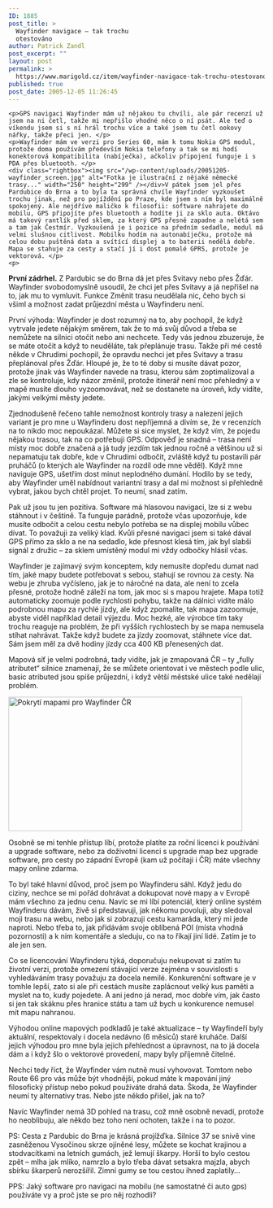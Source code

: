 ```yaml
---
ID: 1885
post_title: >
  Wayfinder navigace – tak trochu
  otestováno
author: Patrick Zandl
post_excerpt: ""
layout: post
permalink: >
  https://www.marigold.cz/item/wayfinder-navigace-tak-trochu-otestovano
published: true
post_date: 2005-12-05 11:26:45
---
```

	<p>GPS navigaci Wayfinder mám už nějakou tu chvíli, ale pár recenzí už jsem na ni četl, takže mi nepřišlo vhodné něco o ní psát. Ale teď o víkendu jsem si s ní hrál trochu více a také jsem tu četl ookovy nářky, takže přeci jen. </p>
	<p>Wayfinder mám ve verzi pro Series 60, mám k tomu Nokia GPS modul, protože doma používám především Nokia telefony a tak se mi hodí konektorová kompatibilita (nabíječka), ačkoliv připojení funguje i s PDA přes bluetooth. </p>
	<div class="rightbox"><img src="/wp-content/uploads/20051205-wayfinder_screen.jpg" alt="Fotka je ilustrační z nějaké německé trasy..." width="250" height="299" /></div>V pátek jsem jel přes Pardubice do Brna a to byla ta správná chvíle Wayfinder vyzkoušet trochu jinak, než pro pojíždění po Praze, kde jsem s ním byl maximálně spokojený. Ale nejdříve maličko k filosofii: software nahrajete do mobilu, GPS připojíte přes bluetooth a hodíte ji za sklo auta. Oktávo má takový rantlík před sklem, za který GPS přesně zapadne a nelétá sem a tam jak Čestmír. Vyzkoušená je i pozice na předním sedadle, modul má velmi slušnou citlivost. Mobilku hodím na autonabíječku, protože má celou dobu puštěná data a svítící displej a to baterii nedělá dobře. Mapa se stahuje za cesty a stačí jí i dost pomalé GPRS, protože je vektorová. </p>
	<p>
<strong>
První zádrhel.</strong> Z Pardubic se do Brna dá jet přes Svitavy nebo přes Žďár.  Wayfinder svobodomyslně usoudil, že chci jet přes Svitavy a já nepřišel na to, jak mu to vymluvit. Funkce Změnit trasu neudělala nic, čeho bych si všiml a možnost zadat průjezdní města u Wayfinderu není. </p>
	<p>První výhoda: Wayfinder je dost rozumný na to, aby pochopil, že když vytrvale jedete nějakým směrem, tak že to má svůj důvod a třeba se nemůžete na silnici otočit nebo ani nechcete. Tedy vás jednou zbuzeruje, že se máte otočit a když to neuděláte, tak přeplánuje trasu. Takže při mé cestě někde v Chrudimi pochopil, že opravdu nechci jet přes Svitavy a trasu přeplánoval přes Žďár. Hloupé je, že to té doby si musíte dávat pozor, protože jinak vás Wayfinder navede na trasu, kterou sám zoptimalizoval a zle se kontroluje, kdy názor změnil, protože itinerář není moc přehledný a v mapě musíte dlouho vyzoomovávat, než se dostanete na úroveň, kdy vidíte, jakými velkými městy jedete. </p>
	<p>Zjednodušeně řečeno tahle nemožnost kontroly trasy a nalezení jejich variant je pro mne u Wayfinderu dost nepříjemná a divím se, že v recenzích na to nikdo moc nepoukázal. Můžete si sice myslet, že když vím, že pojedu nějakou trasou, tak na co potřebuji GPS. Odpověď je snadná – trasa není místy moc dobře značená a já tudy jezdím tak jednou ročně a většinou už si nepamatuju tak dobře, kde v Chrudimi odbočit, zvláště když tu postavili pár pruháčů (o kterých ale Wayfinder na rozdíl ode mne věděl). Když mne naviguje GPS, ušetřím dost minut neplodného dumání. Hodilo by se tedy, aby Wayfinder uměl nabídnout variantní trasy a dal mi možnost si přehledně vybrat, jakou bych chtěl projet. To neumí, snad zatím. </p>
	<p>Pak už jsou tu jen pozitiva. Software má hlasovou navigaci, lze si z webu stáhnout i v češtině. Ta funguje parádně, protože včas upozorňuje, kde musíte odbočit a celou cestu nebylo potřeba se na displej mobilu vůbec dívat. To považuji za veliký klad. Kvůli přesné navigaci jsem si také dával GPS přímo za sklo a ne na sedadlo, kde přesnost klesá tím, jak byl slabši signál z družic – za sklem umístěný modul mi vždy odbočky hlásil včas. </p>
	<p>Wayfinder je zajímavý svým konceptem, kdy nemusíte dopředu dumat nad tím, jaké mapy budete potřebovat s sebou, stahují se rovnou za cesty. Na webu je zhruba vyčísleno, jak je to náročné na data, ale není to zcela přesné, protože hodně záleží na tom, jak moc si s mapou hrajete. Mapa totiž automaticky zoomuje podle rychlosti pohybu, takže na dálnici vidíte málo podrobnou mapu za rychlé jízdy, ale když zpomalíte, tak mapa zazoomuje, abyste viděl například detail výjezdu. Moc hezké, ale výrobce tím taky trochu reaguje na problém, že při vyšších rychlostech by se mapa nemusela stíhat nahrávat. Takže když budete za jízdy zoomovat, stáhnete více dat. Sám jsem měl za dvě hodiny jízdy cca 400 KB přenesených dat.</p>
	<p>Mapová síť je velmi podrobná, tady vidíte, jak je zmapovaná ČR – ty „fully atributet“ silnice znamenají, že se můžete orientovat i ve městech podle ulic, basic atributed jsou spíše průjezdní, i když větší městské ulice také nedělají problém.  </p>
	<p><img src="/wp-content/uploads/20051205-coverage_map_czech_republic.gif" alt="Pokrytí mapami pro Wayfinder ČR" width="460" height="264" /></p>
	<p>Osobně se mi tenhle přístup líbí, protože platíte za roční licenci k používání a upgrade software, nebo za doživotní licenci s upgrade map bez upgrade software, pro cesty po západní Evropě (kam už počítají i ČR) máte všechny mapy online zdarma. </p>
	<p>To byl také hlavní důvod, proč jsem po Wayfinderu sáhl. Když jedu do ciziny, nechce se mi pořád dohrávat a dokupovat nové mapy a v Evropě mám všechno za jednu cenu. Navíc se mi líbí potenciál, který online systém Wayfinderu dávám, živě si představuji, jak někomu povoluji, aby sledoval moji trasu na webu, nebo jak si zobrazuji cestu kamaráda, který mi jede naproti. Nebo třeba to, jak přidávám svoje oblíbená POI (místa vhodná pozornosti) a k nim komentáře a sleduju, co na to říkají jiní lidé. Zatím je to ale jen sen. </p>
	<p>Co se licencování Wayfinderu týká, doporučuju nekupovat si zatím tu životní verzi, protože omezení stávající verze zejména v souvislosti s vyhledáváním trasy považuju za docela nemilé. Konkurenční software je v tomhle lepší, zato si ale při cestách musíte zaplácnout velký kus paměti a myslet na to, kudy pojedete. A ani jedno já nerad, moc dobře vím, jak často si jen tak skáknu přes hranice státu a tam už bych u konkurence nemusel mít mapu nahranou. </p>
	<p>Výhodou online mapových podkladů je také aktualizace – ty Wayfindeří byly aktuální, respektovaly i docela nedávno (6 měsíců) staré kruháče. Další jejich výhodou pro mne byla jejich přehlednost a úpravnost, na to já docela dám a i když šlo o vektorové provedení, mapy byly příjemně čitelné.  </p>
	<p>Nechci tedy říct, že Wayfinder vám nutně musí vyhovovat. Tomtom nebo Route 66 pro vás může být vhodnější, pokud máte k mapování jiný filosofický přístup nebo pokud používáte drahá data. Škoda, že Wayfinder neumí ty alternativy tras. Nebo jste někdo přišel, jak na to?</p>
	<p>Navíc Wayfinder nemá 3D pohled na trasu, což mně osobně nevadí, protože ho neoblibuju, ale někdo bez toho není ochoten, takže i na to pozor. </p>
	<p>PS: Cesta z Pardubic do Brna je krásná projížďka. Silnice 37 se snivě vine zasněženou Vysočinou skrze ojíněné lesy, můžete se kochat krajinou a stodvacítkami na letních gumách, jež lemují škarpy. Horší to bylo cestou zpět – mlha jak mlíko, namrzlo a bylo třeba dávat setsakra majzla, abych sbírku škarperů nerozšířil. Zimní gumy se tou cestou ihned zaplatily… </p>
	<p>PPS: Jaký software pro navigaci na mobilu (ne samostatné či auto gps) používáte vy a proč jste se pro něj rozhodli?
</p>